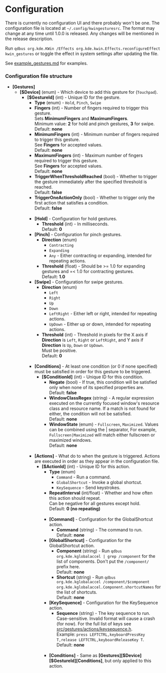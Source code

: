 # Configuration
There is currently no configuration UI and there probably won't be one. The configuration file is located at ``~/.config/kwingesturesrc``. The format may change at any time until 1.0.0 is released. Any changes will be mentioned in the release description.

Run ``qdbus org.kde.KWin /Effects org.kde.kwin.Effects.reconfigureEffect kwin_gestures`` or toggle the effect in system settings after updating the file.

See [example_gestures.md](example_gestures.md) for examples.

### Configuration file structure

- **[Gestures]**
    - **[$Device]** (enum) - Which device to add this gesture for (``Touchpad``).<br>
        - **[$GestureId]** (int) - Unique ID for the gesture.
            - **Type** (enum) - ``Hold``, ``Pinch``, ``Swipe``
            - **Fingers** (int) - Number of fingers required to trigger this gesture.<br>Sets **MinimumFingers** and **MaximumFingers**.<br>Minimum value: **2** for hold and pinch gestures, **3** for swipe.<br>Default: **none**
            - **MinimumFingers** (int) - Minimum number of fingers required to trigger this gesture.<br>See **Fingers** for accepted values.<br>Default: **none**
            - **MaximumFingers** (int) - Maximum number of fingers required to trigger this gesture.<br>See **Fingers** for accepted values.<br>Default: **none**
            - **TriggerWhenThresholdReached** (bool) - Whether to trigger the gesture immediately after the specified threshold is reached.<br>Default: **false**
            - **TriggerOneActionOnly** (bool) - Whether to trigger only the first action that satisfies a condition.<br>Default: **false**<br>&nbsp;
            - **[Hold]** - Configuration for hold gestures.
                - **Threshold** (int) - In milliseconds.<br>Default: **0**
            - **[Pinch]** - Configuration for pinch gestures.
                - **Direction** (enum)
                    - ``Contracting``
                    - ``Expanding``
                    - ``Any`` - Either contracting or expanding, intended for repeating actions.
                - **Threshold** (float) - Should be >= 1.0 for expanding gestures and =< 1.0 for contracting gestures.<br>Default: **1.0**
            - **[Swipe]** - Configuration for swipe gestures.
                - **Direction** (enum)
                    - ``Left``
                    - ``Right``
                    - ``Up``
                    - ``Down``
                    - ``LeftRight`` - Either left or right, intended for repeating actions.
                    - ``UpDown`` - Either up or down, intended for repeating actions.
                - **Threshold** (int) - Threshold in pixels for the X axis if **Direction** is ``Left``, ``Right`` or ``LeftRight``, and Y axis if **Direction** is ``Up``, ``Down`` or ``UpDown``.<br>Must be positive.<br>Default: **0**<br>&nbsp;
            - **[Conditions]** - At least one condition (or 0 if none specified) must be satisfied in order for this gesture to be triggered.
                - **[$ConditionId]** (int) - Unique ID for this condition.
                    - **Negate** (bool) - If true, this condition will be satisfied only when none of its specified properties are.<br>Default: **false**
                    - **WindowClassRegex** (string) - A regular expression executed on the currently focused window's resource class and resource name. If a match is not found for either, the condition will not be satisfied.<br>Default: **none**
                    - **WindowState** (enum) - ``Fullscreen``, ``Maximized``. Values can be combined using the | separator, For example, ``Fullscreen|Maximized`` will match either fullscreen or maximized windows.<br>Default: **none**<br>&nbsp;
            - **[Actions]** - What do to when the gesture is triggered. Actions are executed in order as they appear in the configuration file.
                - **[$ActionId]** (int) - Unique ID for this action.
                    - **Type** (enum)
                        - ``Command`` - Run a command.
                        - ``GlobalShortcut`` - Invoke a global shortcut.
                        - ``KeySequence`` - Send keystrokes.
                    - **RepeatInterval** (int/float) - Whether and how often this action should repeat.<br>Can be negative for all gestures except hold.<br>Default: **0 (no repeating)**<br>&nbsp;
                    - **[Command]** - Configuration for the GlobalShortcut action.
                        - **Command** (string) - The command to run.<br>Default: **none**
                    - **[GlobalShortcut]** - Configuration for the GlobalShortcut action.
                        - **Component** (string) - Run ``qdbus org.kde.kglobalaccel | grep /component`` for the list of components. Don't put the ``/component/`` prefix here.<br>Default: **none**
                        - **Shortcut** (string) - Run ``qdbus org.kde.kglobalaccel /component/$component org.kde.kglobalaccel.Component.shortcutNames`` for the list of shortcuts.<br>Default: **none**
                    - **[KeySequence]** - Configuration for the KeySequence action.
                        - **Sequence** (string) - The key sequence to run. Case-sensitive. Invalid format will cause a crash (for now). For the full list of keys see [src/gestures/actions/keysequence.h](src/gestures/actions/keysequence.h).<br>Example: ``press LEFTCTRL,keyboardPressKey T,release LEFTCTRL,keyboardReleaseKey T``.<br>Default: **none**<br>&nbsp;
                    - **[Conditions]** - Same as **[Gestures][\$Device][$GestureId][Conditions]**, but only applied to this action.
